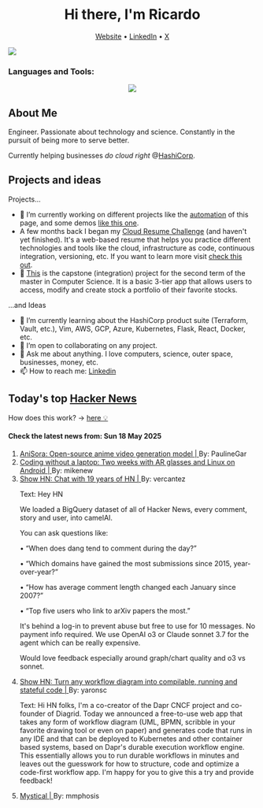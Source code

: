 
<!-- This is an HTML comment in your markdown file -->

<h1 align="center">Hi there, I'm Ricardo</h1>
<p align="center">
  <a href="https://ricardorompar.com" target="_blank">Website</a> •
  <a href="https://www.linkedin.com/in/ricardorompar/" target="_blank">LinkedIn</a> •
  <a href="https://twitter.com/ricardorompar" target="_blank">X</a>
</p>
<img src="https://badges.pufler.dev/visits/{ricardorompar}/{ricardorompar}"/>

<h3 align="left">Languages and Tools:</h3>
<p align="center">
  <a href="https://skillicons.dev" target="_blank">
    <img src="https://skillicons.dev/icons?i=terraform,aws,gcp,azure,git,python,kubernetes,react,js,docker,ubuntu" />
  </a>
</p>

<h2>About Me</h2>
Engineer. Passionate about technology and science. Constantly in the pursuit of being more to serve better.

Currently helping businesses <i>do cloud right</i> @<a href="https://github.com/hashicorp" target="_blank">HashiCorp</a>.

<h2>Projects and ideas</h2>
Projects...
<ul>
  <li>🔭 I’m currently working on different projects like the <a href="https://github.com/ricardorompar/ricardorompar/blob/main/automate.py">automation</a> of this page, and some demos <a href="https://github.com/ricardorompar/boundary-ansible-demo">like this one</a>.
  </li>

  <li >A few months back I began my <a href="https://github.com/ricardorompar/cloudResumeChallenge">Cloud Resume Challenge</a> (and haven't yet finished). It's a web-based resume that helps you practice different technologies and tools like the cloud, infrastructure as code, continuous integration, versioning, etc. If you want to learn more visit <a href="https://cloudresumechallenge.dev/docs/the-challenge/aws/" target="_blank">check this out</a>.
  </li>

  <li>🔭 <a href="https://github.com/ricardorompar/capstoneT2">This</a> is the capstone (integration) project for the second term of the master in Computer Science. It is a basic 3-tier app that allows users to access, modify and create stock a portfolio of their favorite stocks.
  </li>
</ul>
...and Ideas
<ul>
  <li>🌱 I’m currently learning about the HashiCorp product suite (Terraform, Vault, etc.), Vim, AWS, GCP, Azure, Kubernetes, Flask, React, Docker, etc.
  </li>
  <li>👯 I’m open to collaborating on any project.</li>
  <li>💬 Ask me about anything. I love computers, science, outer space, businesses, money, etc.</li>
  <li>📫 How to reach me: <a href="https://www.linkedin.com/in/ricardorompar/" target="_blank">Linkedin</a></li>
</ul>

<h2>Today's top <a href='https://news.ycombinator.com/' target="_blank">Hacker News</a></h2>
How does this work? -> <a href='./AUTOMATIC.md'>here 💡</a>

<h4>Check the latest news from: Sun 18 May 2025</h4>
<ol>
<li>
    <a href=https://komiko.app/video/AniSora target="_blank">
        AniSora: Open-source anime video generation model |
    </a>
    By: PaulineGar
</li>

<li>
    <a href=https://holdtherobot.com/blog/2025/05/11/linux-on-android-with-ar-glasses/ target="_blank">
        Coding without a laptop: Two weeks with AR glasses and Linux on Android |
    </a>
    By: mikenew
</li>

<li>
    <a href=https://app.camelai.com/log-in?next=/hn/ target="_blank">
        Show HN: Chat with 19 years of HN |
    </a>
    By: vercantez
</li>

<p>
Text: Hey HN<p>We loaded a BigQuery dataset of all of Hacker News, every comment, story and user, into camelAI.<p>You can ask questions like:<p>• “When does dang tend to comment during the day?”<p>• “Which domains have gained the most submissions since 2015, year-over-year?”<p>• “How has average comment length changed each January since 2007?”<p>• “Top five users who link to arXiv papers the most.”<p>It&#x27;s behind a log-in to prevent abuse but free to use for 10 messages. No payment info required. We use OpenAI o3 or Claude sonnet 3.7 for the agent which can be really expensive.<p>Would love feedback especially around graph&#x2F;chart quality and o3 vs sonnet. </br>
</p>

<li>
    <a href=https://workflows.diagrid.io/ target="_blank">
        Show HN: Turn any workflow diagram into compilable, running and stateful code |
    </a>
    By: yaronsc
</li>

<p>
Text: Hi HN folks, I&#x27;m a co-creator of the Dapr CNCF project and co-founder of Diagrid. Today we announced a free-to-use web app that takes any form of workflow diagram (UML, BPMN, scribble in your favorite drawing tool or even on paper) and generates code that runs in any IDE and that can be deployed to Kubernetes and other container based systems, based on Dapr&#x27;s durable execution workflow engine. This essentially allows you to run durable workflows in minutes and leaves out the guesswork for how to structure, code and optimize a code-first workflow app. I&#x27;m happy for you to give this a try and provide feedback! </br>
</p>

<li>
    <a href=https://suberic.net/~dmm/projects/mystical/README.html target="_blank">
        Mystical |
    </a>
    By: mmphosis
</li>
</ol>